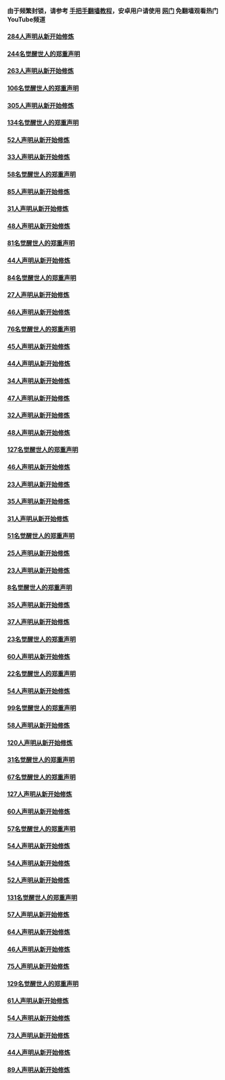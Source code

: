 #### 由于频繁封锁，请参考 [手把手翻墙教程](https://github.com/gfw-breaker/guides/wiki/)，安卓用户请使用 [网门](https://github.com/gfw-breaker/nogfw/blob/master/dl.md?t=04040900) 免翻墙观看热门YouTube频道 

#### [284人声明从新开始修炼](../pages/91/422707.md?t=04040900) 

#### [244名觉醒世人的郑重声明](../pages/91/422706.md?t=04040900) 

#### [263人声明从新开始修炼](../pages/91/422553.md?t=04040900) 

#### [106名觉醒世人的郑重声明](../pages/91/422552.md?t=04040900) 

#### [305人声明从新开始修炼](../pages/91/422153.md?t=04040900) 

#### [134名觉醒世人的郑重声明](../pages/91/422152.md?t=04040900) 

#### [52人声明从新开始修炼](../pages/91/421846.md?t=04040900) 

#### [33人声明从新开始修炼](../pages/91/421804.md?t=04040900) 

#### [58名觉醒世人的郑重声明](../pages/91/421845.md?t=04040900) 

#### [85人声明从新开始修炼](../pages/91/421769.md?t=04040900) 

#### [31人声明从新开始修炼](../pages/91/421763.md?t=04040900) 

#### [48人声明从新开始修炼](../pages/91/421605.md?t=04040900) 

#### [81名觉醒世人的郑重声明](../pages/91/421656.md?t=04040900) 

#### [44人声明从新开始修炼](../pages/91/421544.md?t=04040900) 

#### [84名觉醒世人的郑重声明](../pages/91/421543.md?t=04040900) 

#### [27人声明从新开始修炼](../pages/91/421465.md?t=04040900) 

#### [46人声明从新开始修炼](../pages/91/421454.md?t=04040900) 

#### [76名觉醒世人的郑重声明](../pages/91/421453.md?t=04040900) 

#### [45人声明从新开始修炼](../pages/91/421452.md?t=04040900) 

#### [44人声明从新开始修炼](../pages/91/421422.md?t=04040900) 

#### [34人声明从新开始修炼](../pages/91/421322.md?t=04040900) 

#### [47人声明从新开始修炼](../pages/91/421264.md?t=04040900) 

#### [32人声明从新开始修炼](../pages/91/421225.md?t=04040900) 

#### [48人声明从新开始修炼](../pages/91/421202.md?t=04040900) 

#### [127名觉醒世人的郑重声明](../pages/91/421224.md?t=04040900) 

#### [46人声明从新开始修炼](../pages/91/421203.md?t=04040900) 

#### [23人声明从新开始修炼](../pages/91/421138.md?t=04040900) 

#### [35人声明从新开始修炼](../pages/91/421122.md?t=04040900) 

#### [31人声明从新开始修炼](../pages/91/421081.md?t=04040900) 

#### [51名觉醒世人的郑重声明](../pages/91/421080.md?t=04040900) 

#### [25人声明从新开始修炼](../pages/91/421020.md?t=04040900) 

#### [23人声明从新开始修炼](../pages/91/420884.md?t=04040900) 

#### [8名觉醒世人的郑重声明](../pages/91/420883.md?t=04040900) 

#### [35人声明从新开始修炼](../pages/91/420809.md?t=04040900) 

#### [37人声明从新开始修炼](../pages/91/420766.md?t=04040900) 

#### [23名觉醒世人的郑重声明](../pages/91/420765.md?t=04040900) 

#### [60人声明从新开始修炼](../pages/91/420727.md?t=04040900) 

#### [22名觉醒世人的郑重声明](../pages/91/420726.md?t=04040900) 

#### [54人声明从新开始修炼](../pages/91/420529.md?t=04040900) 

#### [99名觉醒世人的郑重声明](../pages/91/420528.md?t=04040900) 

#### [58人声明从新开始修炼](../pages/91/420198.md?t=04040900) 

#### [120人声明从新开始修炼](../pages/91/420141.md?t=04040900) 

#### [31名觉醒世人的郑重声明](../pages/91/420197.md?t=04040900) 

#### [67名觉醒世人的郑重声明](../pages/91/420140.md?t=04040900) 

#### [127人声明从新开始修炼](../pages/91/420082.md?t=04040900) 

#### [60人声明从新开始修炼](../pages/91/420081.md?t=04040900) 

#### [57名觉醒世人的郑重声明](../pages/91/420080.md?t=04040900) 

#### [54人声明从新开始修炼](../pages/91/419533.md?t=04040900) 

#### [54人声明从新开始修炼](../pages/91/419532.md?t=04040900) 

#### [52人声明从新开始修炼](../pages/91/419531.md?t=04040900) 

#### [131名觉醒世人的郑重声明](../pages/91/419530.md?t=04040900) 

#### [57人声明从新开始修炼](../pages/91/419430.md?t=04040900) 

#### [64人声明从新开始修炼](../pages/91/419429.md?t=04040900) 

#### [46人声明从新开始修炼](../pages/91/419428.md?t=04040900) 

#### [75人声明从新开始修炼](../pages/91/419427.md?t=04040900) 

#### [129名觉醒世人的郑重声明](../pages/91/419426.md?t=04040900) 

#### [61人声明从新开始修炼](../pages/91/419198.md?t=04040900) 

#### [54人声明从新开始修炼](../pages/91/419197.md?t=04040900) 

#### [73人声明从新开始修炼](../pages/91/419196.md?t=04040900) 

#### [44人声明从新开始修炼](../pages/91/419075.md?t=04040900) 

#### [89人声明从新开始修炼](../pages/91/419074.md?t=04040900) 

